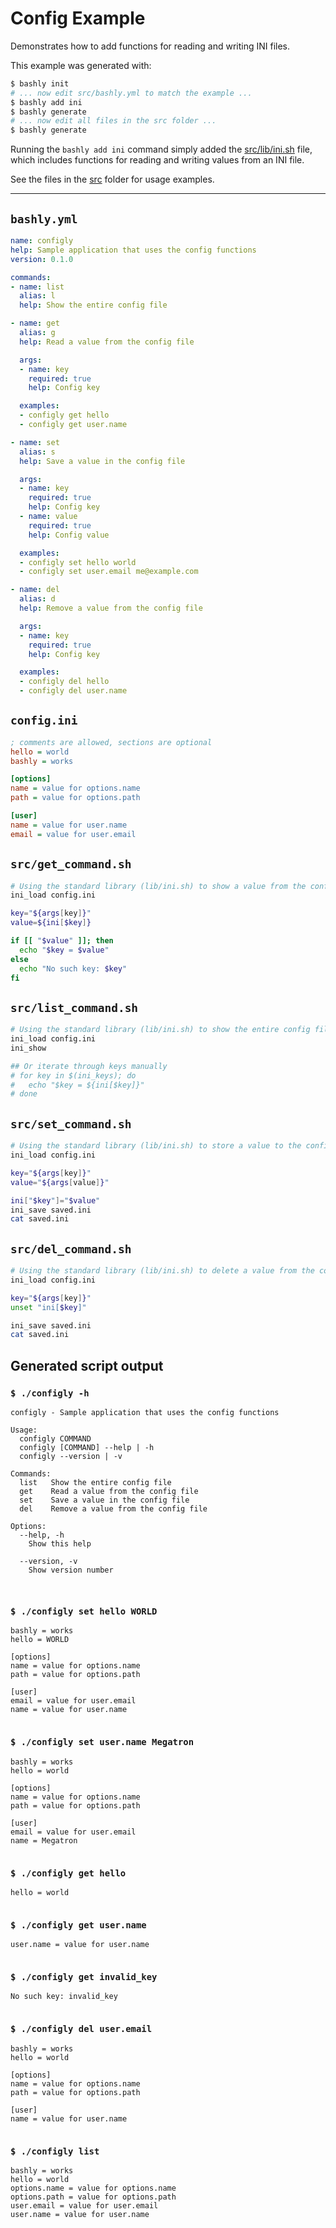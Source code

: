 # Config Example

Demonstrates how to add functions for reading and writing INI files.

This example was generated with:

```bash
$ bashly init
# ... now edit src/bashly.yml to match the example ...
$ bashly add ini
$ bashly generate
# ... now edit all files in the src folder ...
$ bashly generate
```

Running the `bashly add ini` command simply added the
[src/lib/ini.sh](src/lib/ini.sh) file, which includes functions for
reading and writing values from an INI file.

See the files in the [src](src) folder for usage examples.

<!-- include: config.ini src/get_command.sh src/list_command.sh src/set_command.sh src/del_command.sh -->

-----

## `bashly.yml`

```yaml
name: configly
help: Sample application that uses the config functions
version: 0.1.0

commands:
- name: list
  alias: l
  help: Show the entire config file

- name: get
  alias: g
  help: Read a value from the config file

  args:
  - name: key
    required: true
    help: Config key

  examples:
  - configly get hello
  - configly get user.name

- name: set
  alias: s
  help: Save a value in the config file

  args:
  - name: key
    required: true
    help: Config key
  - name: value
    required: true
    help: Config value

  examples:
  - configly set hello world
  - configly set user.email me@example.com

- name: del
  alias: d
  help: Remove a value from the config file

  args:
  - name: key
    required: true
    help: Config key

  examples:
  - configly del hello
  - configly del user.name
```

## `config.ini`

```ini
; comments are allowed, sections are optional
hello = world
bashly = works

[options]
name = value for options.name
path = value for options.path

[user]
name = value for user.name
email = value for user.email

```

## `src/get_command.sh`

```bash
# Using the standard library (lib/ini.sh) to show a value from the config
ini_load config.ini

key="${args[key]}"
value=${ini[$key]}

if [[ "$value" ]]; then
  echo "$key = $value"
else
  echo "No such key: $key"
fi

```

## `src/list_command.sh`

```bash
# Using the standard library (lib/ini.sh) to show the entire config file
ini_load config.ini
ini_show

## Or iterate through keys manually
# for key in $(ini_keys); do 
#   echo "$key = ${ini[$key]}"
# done
```

## `src/set_command.sh`

```bash
# Using the standard library (lib/ini.sh) to store a value to the config
ini_load config.ini

key="${args[key]}"
value="${args[value]}"

ini["$key"]="$value"
ini_save saved.ini
cat saved.ini

```

## `src/del_command.sh`

```bash
# Using the standard library (lib/ini.sh) to delete a value from the config
ini_load config.ini

key="${args[key]}"
unset "ini[$key]"

ini_save saved.ini
cat saved.ini


```


## Generated script output

### `$ ./configly -h`

```shell
configly - Sample application that uses the config functions

Usage:
  configly COMMAND
  configly [COMMAND] --help | -h
  configly --version | -v

Commands:
  list   Show the entire config file
  get    Read a value from the config file
  set    Save a value in the config file
  del    Remove a value from the config file

Options:
  --help, -h
    Show this help

  --version, -v
    Show version number



```

### `$ ./configly set hello WORLD`

```shell
bashly = works
hello = WORLD

[options]
name = value for options.name
path = value for options.path

[user]
email = value for user.email
name = value for user.name


```

### `$ ./configly set user.name Megatron`

```shell
bashly = works
hello = world

[options]
name = value for options.name
path = value for options.path

[user]
email = value for user.email
name = Megatron


```

### `$ ./configly get hello`

```shell
hello = world


```

### `$ ./configly get user.name`

```shell
user.name = value for user.name


```

### `$ ./configly get invalid_key`

```shell
No such key: invalid_key


```

### `$ ./configly del user.email`

```shell
bashly = works
hello = world

[options]
name = value for options.name
path = value for options.path

[user]
name = value for user.name


```

### `$ ./configly list`

```shell
bashly = works
hello = world
options.name = value for options.name
options.path = value for options.path
user.email = value for user.email
user.name = value for user.name


```



